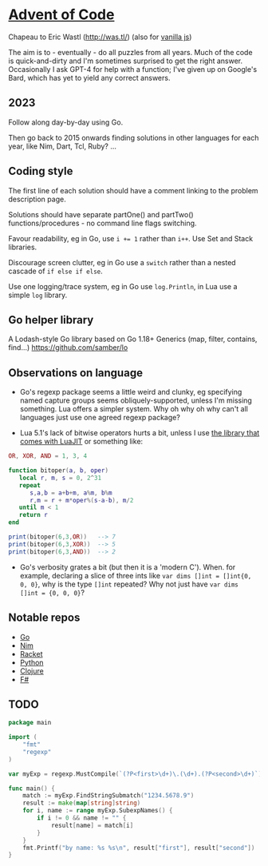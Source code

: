 # [Advent of Code](https://en.wikipedia.org/wiki/Advent_of_Code)

Chapeau to Eric Wastl (http://was.tl/) (also for [vanilla js](http://vanilla-js.com/))

The aim is to - eventually - do all puzzles from all years. Much of the code is quick-and-dirty and I'm sometimes surprised to get the right answer. Occasionally I ask GPT-4 for help with a function; I've given up on Google's Bard, which has yet to yield any correct answers.

## 2023
Follow along day-by-day using Go.

Then go back to 2015 onwards finding solutions in other languages for each year, like Nim, Dart, Tcl, Ruby? ...

## Coding style

The first line of each solution should have a comment linking to the problem description page.

Solutions should have separate partOne() and partTwo() functions/procedures - no command line flags switching.

Favour readability, eg in Go, use `i += 1` rather than `i++`. Use Set and Stack libraries.

Discourage screen clutter, eg in Go use a `switch` rather than a nested cascade of `if else if else`.

Use one logging/trace system, eg in Go use `log.Println`, in Lua use a simple `log` library.

## Go helper library

A Lodash-style Go library based on Go 1.18+ Generics (map, filter, contains, find...) https://github.com/samber/lo

## Observations on language

- Go's regexp package seems a little weird and clunky, eg specifying named capture groups seems obliquely-supported, unless I'm missing something. Lua offers a simpler system. Why oh why oh why can't all languages just use one agreed regexp package?

- Lua 5.1's lack of bitwise operators hurts a bit, unless I use [the library that comes with LuaJIT](https://bitop.luajit.org/) or something like:

```Lua
OR, XOR, AND = 1, 3, 4

function bitoper(a, b, oper)
   local r, m, s = 0, 2^31
   repeat
      s,a,b = a+b+m, a%m, b%m
      r,m = r + m*oper%(s-a-b), m/2
   until m < 1
   return r
end

print(bitoper(6,3,OR))   --> 7
print(bitoper(6,3,XOR))  --> 5
print(bitoper(6,3,AND))  --> 2
```

- Go's verbosity grates a bit (but then it is a 'modern C'). When. for example, declaring a slice of three ints like `var dims []int = []int{0, 0, 0}`, why is the type `[]int` repeated? Why not just have `var dims []int = {0, 0, 0}`?

## Notable repos
- [Go](https://github.com/alexchao26/advent-of-code-go)
- [Nim](https://github.com/narimiran/advent_of_code_2015)
- [Racket](https://github.com/goderich/aoc2020/blob/master/day07.rkt)
- [Python](https://sharick.xyz/projects/advent-of-code)
- [Clojure](https://github.com/tschady/advent-of-code/tree/main)
- [F#](https://github.com/CameronAavik/AdventOfCode)

## TODO
```go
package main

import (
    "fmt"
    "regexp"
)

var myExp = regexp.MustCompile(`(?P<first>\d+)\.(\d+).(?P<second>\d+)`)

func main() {
    match := myExp.FindStringSubmatch("1234.5678.9")
    result := make(map[string]string)
    for i, name := range myExp.SubexpNames() {
        if i != 0 && name != "" {
            result[name] = match[i]
        }
    }
    fmt.Printf("by name: %s %s\n", result["first"], result["second"])
}
```

